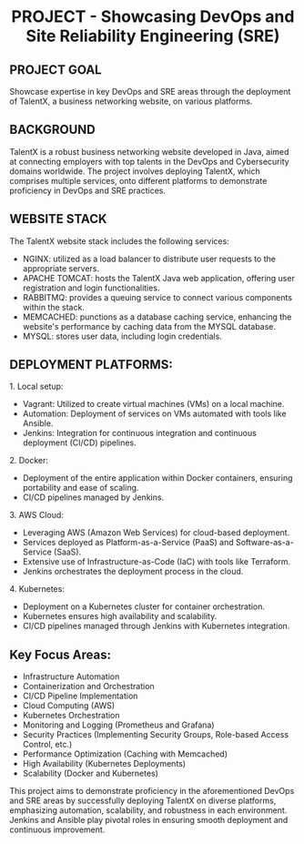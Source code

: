 
<h1 align="center">PROJECT - Showcasing DevOps and Site Reliability Engineering (SRE)</h1>

<h2 align="left">PROJECT GOAL</h2>
Showcase expertise in key DevOps and SRE areas through the deployment of TalentX, a business networking website, on various platforms.

<h2 align="left">BACKGROUND</h2>
<p>TalentX is a robust business networking website developed in Java, aimed at connecting employers with top talents in the DevOps and Cybersecurity domains worldwide. The project involves deploying TalentX, which comprises multiple services, onto different platforms to demonstrate proficiency in DevOps and SRE practices.</p>

<h2 align="left">WEBSITE STACK</h2>
<p>The TalentX website stack includes the following services:</p>
<ul>
        <li>NGINX:  utilized as a load balancer to distribute user requests to the appropriate servers.</li>
        <li>APACHE TOMCAT:  hosts the TalentX Java web application, offering user registration and login functionalities.</li>
        <li>RABBITMQ: provides a queuing service to connect various components within the stack.</li>
        <li>MEMCACHED: punctions as a database caching service, enhancing the website's performance by caching data from the MYSQL database.</li>
        <li>MYSQL: stores user data, including login credentials.</li>
    </ul>

<h2 align="left">DEPLOYMENT PLATFORMS:</h2>
      
<p>1. Local setup:</p>
<ul>
        <li>Vagrant: Utilized to create virtual machines (VMs) on a local machine.</li>
        <li>Automation: Deployment of services on VMs automated with tools like Ansible.</li>
        <li>Jenkins: Integration for continuous integration and continuous deployment (CI/CD) pipelines.</li>    
</ul>

<p>2. Docker:</p>
<ul>
        <li>Deployment of the entire application within Docker containers, ensuring portability and ease of scaling.</li>
        <li>CI/CD pipelines managed by Jenkins.</li> 
</ul>

<p>3. AWS Cloud:</p>
<ul>
        <li>Leveraging AWS (Amazon Web Services) for cloud-based deployment.</li>
        <li>Services deployed as Platform-as-a-Service (PaaS) and Software-as-a-Service (SaaS).</li>
        <li>Extensive use of Infrastructure-as-Code (IaC) with tools like Terraform.</li>
        <li>Jenkins orchestrates the deployment process in the cloud.</li>
</ul>

<p>4. Kubernetes:</p>
<ul>
        <li>Deployment on a Kubernetes cluster for container orchestration.</li>
        <li>Kubernetes ensures high availability and scalability.</li>
        <li>CI/CD pipelines managed through Jenkins with Kubernetes integration.</li>    
</ul>

<h2 align="left">Key Focus Areas:</h2>
<ul>
        <li>Infrastructure Automation</li>
        <li>Containerization and Orchestration</li>
        <li>CI/CD Pipeline Implementation</li>
        <li>Cloud Computing (AWS)</li>
        <li>Kubernetes Orchestration</li>
        <li>Monitoring and Logging (Prometheus and Grafana)</li>
        <li>Security Practices (Implementing Security Groups, Role-based Access Control, etc.)</li>
        <li>Performance Optimization (Caching with Memcached)</li>
        <li>High Availability (Kubernetes Deployments)</li>
        <li>Scalability (Docker and Kubernetes)</li>
</ul>


<p>This project aims to demonstrate proficiency in the aforementioned DevOps and SRE areas by successfully deploying TalentX on diverse platforms, emphasizing automation, scalability, and robustness in each environment. Jenkins and Ansible play pivotal roles in ensuring smooth deployment and continuous improvement.</p>
